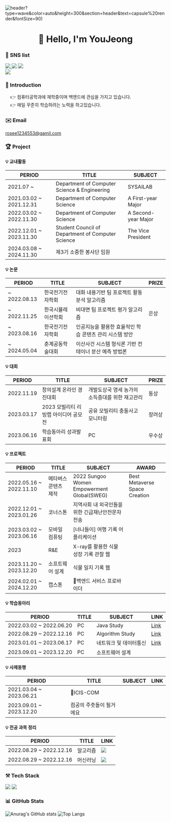            

![header](https://capsule-render.vercel.app/api)?type=wave&color=auto&height=300&section=header&text=capsule%20render&fontSize=90)
<div align=center><h1>
👋 Hello, I'm YouJeong 
</h1></div>

### 💙 SNS list
<a href="https://hu-studyrecord.tistory.com/" target="_blank"><img src="https://img.shields.io/badge/Tistory-84A8AD?style=flat-square&logo=Tistory&logoColor=white"/> </a><a href="https://jeong-sys.github.io/" target="_blank"><img src="https://img.shields.io/badge/GitHub-181717?style=flat-square&logo=GitHub&logoColor=white"/></a> </a><a href="https://blog.naver.com/rosee12345/" target="_blank"><img src="https://img.shields.io/badge/Blog-03C75A?style=flat-square&logo=Naver&logoColor=white"/></a>  
</a><a href="https://www.instagram.com/h_yyuj/" target="_blank"><img src="https://img.shields.io/badge/Instagram-E4405F?style=flat-square&logo=Instagram&logoColor=white"/></a> 

### 🪪 Introduction
&nbsp;&nbsp;&nbsp;&nbsp;👉 컴퓨터공학과에 재학중이며 백엔드에 관심을 가지고 있습니다.  
&nbsp;&nbsp;&nbsp;&nbsp;👉 매일 꾸준히 학습하려는 노력을 하고있습니다.

### ✉️ Email
  rosee1234553@gamil.com
  
### 🏆 Project
#### 💡 교내활동
|PERIOD|TITLE|SUBJECT|
|---|---|---|
|2021.07 ~ |Department of Computer Science & Engineering|SYSAILAB|
|2021.03.02 ~ 2021.12.31|Department of Computer Science|A First-year Major|
|2022.03.02 ~ 2022.11.30|Department of Computer Science|A Second-year Major|
|2022.12.01 ~ 2023.11.30|Student Council of Department of Computer Science|The Vice President|
|2024.03.08 ~ 2024.11.30|제3기 소중한 봉사단 임원|

#### 💡 논문
|PERIOD|TITLE|SUBJECT|PRIZE|
|---|---|---|---|
|~ 2022.08.13|한국전기전자학회|대화 내용기반 팀 프로젝트 활동 분석 알고리즘||
|~ 2022.11.25|한국시뮬레이션학회|비대면 팀 프로젝트 평가 알고리즘|은상|
|~ 2023.08.16|한국전기전자학회|인공지능을 활용한 효율적인 학습 콘텐츠 관리 시스템 방안||
|~ 2024.05.04|춘계공동학술대회|이산사건 시스템 형식론 기반 컨테이너 분산 예측 방법론||

#### 💡 대회
|PERIOD|TITLE|SUBJECT|PRIZE|
|---|---|---|---|
|2022.11.19|창의설계 온라인 경진대회|개발도상국 영세 농가의 소득증대를 위한 재고관리|동상|
|2023.03.17|2023 모빌리티 리빙랩 아이디어 공모전|공유 모빌리티 충돌사고 모니터링|장려상|
|2023.06.16|학습동아리 성과발표회|PC|우수상|

#### 💡 프로젝트
|PERIOD|TITLE|SUBJECT|AWARD|
|---|---|---|---|
|2022.05.16 ~ 2022.11.10|메타버스 콘텐츠 제작|2022 Sungoo Women Empowerment Global(SWEG)|Best Metaverse Space Creation|
|2022.12.01 ~ 2023.01.26|코너스톤|지역사회 내 외국인들을 위한 긴급재난안전문자 전송|
|2023.03.02 ~ 2023.06.16|모바일 컴퓨팅|[너나들이] 여행 기록 어플리케이션| 
|2023|R&E|X-ray를 활용한 식물 성장 기록 관찰 웹|
|2023.11.20 ~ 2023.12.20|소프트웨어 설계|식물 일지 기록 웹|
|2024.02.01 ~ 2024.12.20|캡스톤|백엔드 서비스 프로바이더|

#### 💡 학습동아리
|PERIOD|TITLE|SUBJECT|LINK|
|---|---|---|---|
|2022.03.02 ~ 2022.06.20|PC|Java Study|[Link](https://misty-moonflower-d58.notion.site/PC-7a203a81c4dd441892f843d318574942)|
|2022.08.29 ~ 2022.12.16|PC|Algorithm Study|[Link](https://misty-moonflower-d58.notion.site/PC-7a203a81c4dd441892f843d318574942)|
|2023.01.01 ~ 2023.06.17|PC|네트워크 및 데이터통신|[Link](https://misty-moonflower-d58.notion.site/PC-7a203a81c4dd441892f843d318574942)|
|2023.09.01 ~ 2023.12.20|PC|소프트웨어 설계||

#### 💡 사제동행
|PERIOD|TITLE|SUBJECT|LINK|
|---|---|---|---|
|2021.03.04 ~ 2023.06.21|ICIS-COM||
|2023.09.01 ~ 2023.12.20|컴공의 주춧돌이 될거에요||

#### 💡 전공 과목 정리 
|PERIOD|TITLE|LINK|
|---|---|---|
|2022.08.29 ~ 2022.12.16|알고리즘|<a href="https://hu-studyrecord.tistory.com/category/%EC%A0%84%EA%B3%B5%20%EA%B3%B5%EB%B6%80/%EC%95%8C%EA%B3%A0%EB%A6%AC%EC%A6%98" target="_blank"><img src="https://img.shields.io/badge/ALGORITHM-FFFFFF?style=flat-square&logo=Penpot&logoColor=black"/>|
|2022.08.29 ~ 2022.12.16|머신러닝|<a href="https://hu-studyrecord.tistory.com/category/%EB%A8%B8%EC%8B%A0%EB%9F%AC%EB%8B%9D" target="_blank"><img src="https://img.shields.io/badge/MACHINE LEARNING-FFFFFF?style=flat-square&logo=Penpot&logoColor=black"/>|

### ⚒️ Tech Stack
<img src="https://img.shields.io/badge/Python-3776AB?style=flat-square&logo=Python&logoColor=black"/></a> <img src="https://img.shields.io/badge/C-A8B9CC?style=flat-square&logo=C&logoColor=white"/></a> 

### 📊 GitHub Stats
![Anurag's GitHub stats](https://github-readme-stats.vercel.app/api?username=jeong-sys&show_icons=true&theme=tokyonight)
![Top Langs](https://github-readme-stats.vercel.app/api/top-langs/?username=jeong-sys&layout=compact&theme=tokyonight)

</div>
